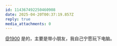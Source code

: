 ```yaml
---
id: 114367492250460908
date: 2025-04-20T00:37:19.857Z
reply: true
media_attachments: 0
---
```


[@1900](https://social.1900.live/@1900) 是的，主要是带小朋友，我自己宁愿玩下电脑。

